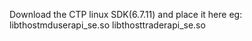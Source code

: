 Download the CTP linux SDK(6.7.11) and place it here
eg: libthostmduserapi_se.so libthosttraderapi_se.so
